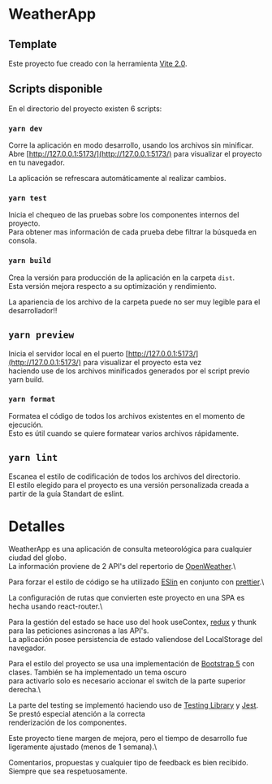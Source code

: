 # WeatherApp

## Template

Este proyecto fue creado con la herramienta [Vite 2.0](https://vitejs.dev/blog/announcing-vite2.html#what-s-new-in-2-0).

## Scripts disponible

En el directorio del proyecto existen 6 scripts:

### `yarn dev`

Corre la aplicación en modo desarrollo, usando los archivos sin minificar.\
Abre [http://127.0.0.1:5173/](http://127.0.0.1:5173/) para visualizar el proyecto en tu navegador.

La aplicación se refrescara automáticamente al realizar cambios.

### `yarn test`

Inicia el chequeo de las pruebas sobre los componentes internos del proyecto.\
Para obtener mas información de cada prueba debe filtrar la búsqueda en consola.

### `yarn build`

Crea la versión para producción de la aplicación en la carpeta `dist`.\
Esta versión mejora respecto a su optimización y rendimiento.

La apariencia de los archivo de la carpeta puede no ser muy legible para el desarrollador!!

## `yarn preview`

Inicia el servidor local en el puerto [http://127.0.0.1:5173/](http://127.0.0.1:5173/) para visualizar el proyecto esta vez\
haciendo use de los archivos minificados generados por el script previo yarn build.

### `yarn format`

Formatea el código de todos los archivos existentes en el momento de ejecución.\
Esto es útil cuando se quiere formatear varios archivos rápidamente.

## `yarn lint`

Escanea el estilo de codificación de todos los archivos del directorio.\
El estilo elegido para el proyecto es una versión personalizada creada a partir de la guía Standart de eslint.

# Detalles

WeatherApp es una aplicación de consulta meteorológica para cualquier ciudad del globo.\
La información proviene de 2 API's del repertorio de [OpenWeather](https://openweathermap.org/api).\

Para forzar el estilo de código se ha utilizado [ESlin](https://eslint.org/) en conjunto con [prettier](https://prettier.io/).\

La configuración de rutas que convierten este proyecto en una SPA es hecha usando react-router.\

Para la gestión del estado se hace uso del hook useContex, [redux](https://es.redux.js.org/) y thunk para las peticiones asincronas a las API's.\
La aplicación posee persistencia de estado valiendose del LocalStorage del navegador.

Para el estilo del proyecto se usa una implementación de [Bootstrap 5](https://getbootstrap.com/docs/5.2/getting-started/introduction/) con clases. También se ha implementado un tema oscuro\
para activarlo solo es necesario accionar el switch de la parte superior derecha.\

La parte del testing se implementó haciendo uso de [Testing Library](https://testing-library.com/) y [Jest](https://jestjs.io/). Se prestó especial atención a la correcta\
renderización de los componentes.

Este proyecto tiene margen de mejora, pero el tiempo de desarrollo fue ligeramente ajustado (menos de 1 semana).\

Comentarios, propuestas y cualquier tipo de feedback es bien recibido. Siempre que sea respetuosamente.
